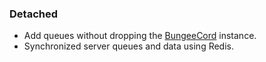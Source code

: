 ### Detached
- Add queues without dropping the [BungeeCord](https://github.com/SpigotMC/BungeeCord) instance.
- Synchronized server queues and data using Redis.
